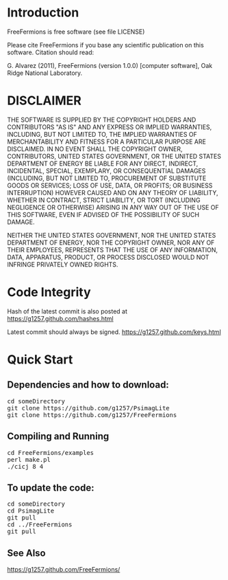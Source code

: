 # Introduction

FreeFermions is free software (see file LICENSE)

Please cite FreeFermions if you base any scientific
publication on this software. Citation should read:

G. Alvarez (2011), FreeFermions (version 1.0.0)
[computer software], Oak Ridge National Laboratory.

# DISCLAIMER

THE SOFTWARE IS SUPPLIED BY THE COPYRIGHT HOLDERS AND
CONTRIBUTORS "AS IS" AND ANY EXPRESS OR IMPLIED
WARRANTIES, INCLUDING, BUT NOT LIMITED TO, THE IMPLIED
WARRANTIES OF MERCHANTABILITY AND FITNESS FOR A
PARTICULAR PURPOSE ARE DISCLAIMED. IN NO EVENT SHALL THE
COPYRIGHT OWNER, CONTRIBUTORS, UNITED STATES GOVERNMENT,
OR THE UNITED STATES DEPARTMENT OF ENERGY BE LIABLE FOR
ANY DIRECT, INDIRECT, INCIDENTAL, SPECIAL, EXEMPLARY, OR
CONSEQUENTIAL DAMAGES (INCLUDING, BUT NOT LIMITED TO,
PROCUREMENT OF SUBSTITUTE GOODS OR SERVICES; LOSS OF USE,
DATA, OR PROFITS; OR BUSINESS INTERRUPTION) HOWEVER
CAUSED AND ON ANY THEORY OF LIABILITY, WHETHER IN
CONTRACT, STRICT LIABILITY, OR TORT (INCLUDING NEGLIGENCE
OR OTHERWISE) ARISING IN ANY WAY OUT OF THE USE OF THIS
SOFTWARE, EVEN IF ADVISED OF THE POSSIBILITY OF SUCH
DAMAGE.

NEITHER THE UNITED STATES GOVERNMENT, NOR THE UNITED
STATES DEPARTMENT OF ENERGY, NOR THE COPYRIGHT OWNER, NOR
ANY OF THEIR EMPLOYEES, REPRESENTS THAT THE USE OF ANY
INFORMATION, DATA, APPARATUS, PRODUCT, OR PROCESS
DISCLOSED WOULD NOT INFRINGE PRIVATELY OWNED RIGHTS.

# Code Integrity

Hash of the latest commit is also posted at
https://g1257.github.com/hashes.html

Latest commit should always be signed.
https://g1257.github.com/keys.html

# Quick Start

## Dependencies and how to download:

<pre>
cd someDirectory
git clone https://github.com/g1257/PsimagLite
git clone https://github.com/g1257/FreeFermions
</pre>

## Compiling and Running

<pre>
cd FreeFermions/examples
perl make.pl
./cicj 8 4
</pre>

## To update the code:

<pre>
cd someDirectory
cd PsimagLite
git pull
cd ../FreeFermions
git pull
</pre>

## See Also

https://g1257.github.com/FreeFermions/

